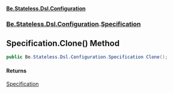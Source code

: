 #### [Be.Stateless.Dsl.Configuration](README.md 'README')
### [Be.Stateless.Dsl.Configuration](Be.Stateless.Dsl.Configuration.md 'Be.Stateless.Dsl.Configuration').[Specification](Specification.md 'Be.Stateless.Dsl.Configuration.Specification')

## Specification.Clone() Method

```csharp
public Be.Stateless.Dsl.Configuration.Specification Clone();
```

#### Returns
[Specification](Specification.md 'Be.Stateless.Dsl.Configuration.Specification')
